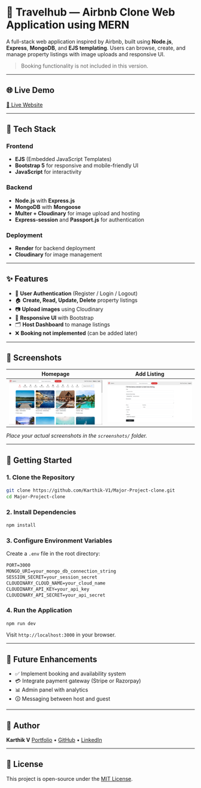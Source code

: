 # 🏡 Travelhub — Airbnb Clone Web Application using MERN

A full-stack web application inspired by Airbnb, built using **Node.js**, **Express**, **MongoDB**, and **EJS templating**. Users can browse, create, and manage property listings with image uploads and responsive UI.

> Booking functionality is not included in this version.

---

## 🌐 Live Demo

[🔗 Live Website](https://major-project-rvu0.onrender.com/listings)

---

## 💠 Tech Stack

### Frontend

* **EJS** (Embedded JavaScript Templates)
* **Bootstrap 5** for responsive and mobile-friendly UI
* **JavaScript** for interactivity

### Backend

* **Node.js** with **Express.js**
* **MongoDB** with **Mongoose**
* **Multer + Cloudinary** for image upload and hosting
* **Express-session** and **Passport.js** for authentication

### Deployment

* **Render** for backend deployment
* **Cloudinary** for image management

---

## ✨ Features

* 👤 **User Authentication** (Register / Login / Logout)
* 🏠 **Create, Read, Update, Delete** property listings
* 📷 **Upload images** using Cloudinary
* 📱 **Responsive UI** with Bootstrap
* 🗂 **Host Dashboard** to manage listings
* ❌ **Booking not implemented** (can be added later)

---

## 📸 Screenshots

| Homepage                        | Add Listing                           |
| ------------------------------- | ------------------------------------- |
| ![Home](./screenshots/home.png) | ![Add](./screenshots/add-listing.png) |

*Place your actual screenshots in the `screenshots/` folder.*

---

## 🧰 Getting Started

### 1. Clone the Repository

```bash
git clone https://github.com/Karthik-V1/Major-Project-clone.git
cd Major-Project-clone
```

### 2. Install Dependencies

```bash
npm install
```

### 3. Configure Environment Variables

Create a `.env` file in the root directory:

```env
PORT=3000
MONGO_URI=your_mongo_db_connection_string
SESSION_SECRET=your_session_secret
CLOUDINARY_CLOUD_NAME=your_cloud_name
CLOUDINARY_API_KEY=your_api_key
CLOUDINARY_API_SECRET=your_api_secret
```

### 4. Run the Application

```bash
npm run dev
```

Visit `http://localhost:3000` in your browser.

---

## 🧐 Future Enhancements

* ✅ Implement booking and availability system
* 💳 Integrate payment gateway (Stripe or Razorpay)
* 📊 Admin panel with analytics
* 🛈 Messaging between host and guest

---

## 👤 Author

**Karthik V**
[Portfolio](https://v0-myportfolio-eight.vercel.app) • [GitHub](https://github.com/Karthik-V1) • [LinkedIn](https://www.linkedin.com/in/karthik-v-94b00724a/)

---

## 📄 License

This project is open-source under the [MIT License](LICENSE).
